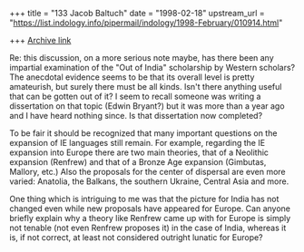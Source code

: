 +++
title = "133 Jacob Baltuch"
date = "1998-02-18"
upstream_url = "https://list.indology.info/pipermail/indology/1998-February/010914.html"

+++
[Archive link](https://list.indology.info/pipermail/indology/1998-February/010914.html)

Re: this discussion, on a more serious note maybe, has
there been any impartial examination of the "Out of India"
scholarship by Western scholars? The anecdotal evidence
seems to be that its overall level is pretty amateurish,
but surely there must be all kinds. Isn't there anything
useful that can be gotten out of it? I seem to recall
someone was writing a dissertation on that topic (Edwin
Bryant?) but it was more than a year ago and I have heard
nothing since. Is that dissertation now completed?

To be fair it should be recognized that many important
questions on the expansion of IE languages still remain.
For example, regarding the IE expansion into Europe there
are two main theories, that of a Neolithic expansion
(Renfrew) and that of a Bronze Age expansion (Gimbutas,
Mallory, etc.) Also the proposals for the center of
dispersal are even more varied: Anatolia, the Balkans,
the southern Ukraine, Central Asia and more.

One thing which is intriguing to me was that the picture for
India has not changed even while new proposals have appeared
for Europe. Can anyone briefly explain why a theory like
Renfrew came up with for Europe is simply not tenable (not
even Renfrew proposes it) in the case of India, whereas it
is, if not correct, at least not considered outright lunatic
for Europe?



